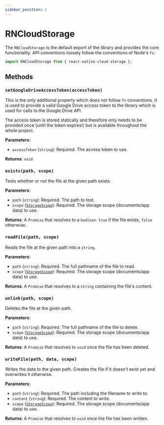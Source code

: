 ```yaml
---
sidebar_position: 1
---
```


# RNCloudStorage

The `RNCloudStorage` is the default export of the library and provides the core functionality. API conventions loosely follow the conventions of Node's `fs`.

```ts
import RNCloudStorage from { react-native-cloud-storage };
```

## Methods

### `setGoogleDriveAccessToken(accessToken)`

This is the only additional property which does not follow `fs` conventions. It is used to provide a valid Google Drive access token to the library which is used for calls to the Google Drive API.

The access token is stored statically and therefore only needs to be provided once (until the token expires!) but is available throughout the whole project.

**Parameters**:

- `accessToken` (`string`): Required. The access token to use.

**Returns**: `void`

### `exists(path, scope)`

Tests whether or not the file at the given path exists.

**Parameters**:

- `path` (`string`): Required. The path to test.
- `scope` ([`StorageScope`](./StorageScope)): Required. The storage scope (documents/app data) to use.

**Returns**: A `Promise` that resolves to a `boolean`. `true` if the file exists, `false` otherwise.

### `readFile(path, scope)`

Reads the file at the given path into a `string`.

**Parameters**:

- `path` (`string`): Required. The full pathname of the file to read.
- `scope` ([`StorageScope`](./StorageScope)): Required. The storage scope (documents/app data) to use.

**Returns**: A `Promise` that resolves to a `string` containing the file's content.

### `unlink(path, scope)`

Deletes the file at the given path.

**Parameters**:

- `path` (`string`): Required. The full pathname of the file to delete.
- `scope` ([`StorageScope`](./StorageScope)): Required. The storage scope (documents/app data) to use.

**Returns**: A `Promise` that resolves to `void` once the file has been deleted.

### `writeFile(path, data, scope)`

Writes the data to the given path. Creates the file if it doesn't exist yet and overwrites it otherwise.

**Parameters**:

- `path` (`string`): Required. The path including the filename to write to.
- `content` (`string`): Required. The content to write.
- `scope` ([`StorageScope`](./StorageScope)): Required. The storage scope (documents/app data) to use.

**Returns**: A `Promise` that resolves to `void` once the file has been written.
